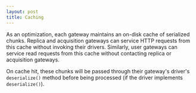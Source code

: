 ```yaml
---
layout: post
title: Caching
---
```


As an optimization, each gateway maintains an on-disk cache of serialized
chunks.  Replica and acquisition gateways can service HTTP requests from this 
cache without invoking their drivers.  Similarly, user gateways can service read
requests from this cache without contacting replica or acquisition gateways.

On cache hit, these chunks will be passed through their gateway's driver's `deserialize()`
method before being processed (if the driver implements `deserialize()`).
